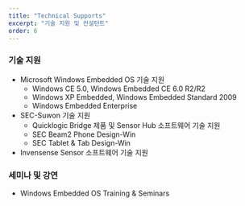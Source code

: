 ```yaml
---
title: "Technical Supports"
excerpt: "기술 지원 및 컨설턴트"
order: 6
---
```




### 기술 지원

- Microsoft Windows Embedded OS 기술 지원
  - Windows CE 5.0, Windows Embedded CE 6.0 R2/R2
  - Windows XP Embedded, Windows Embedded Standard 2009
  - Windows Embedded Enterprise
- SEC-Suwon 기술 지원
  - Quicklogic Bridge 제품 및 Sensor Hub 소프트웨어 기술 지원
  - SEC Beam2 Phone Design-Win 
  - SEC Tablet & Tab Design-Win
- Invensense Sensor 소프트웨어 기술 지원

### 세미나 및 강연

- Windows Embedded OS Training & Seminars

